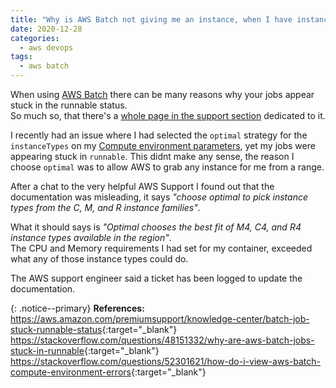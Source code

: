 ```yaml
---
title: "Why is AWS Batch not giving me an instance, when I have instance type set to 'optimal'?"
date: 2020-12-28
categories:
  - aws devops
tags:
  - aws batch
---
```


When using [AWS Batch](https://docs.aws.amazon.com/batch/) there can be many reasons why your jobs appear stuck in the runnable status.  
So much so, that there's a [whole page in the support section](https://aws.amazon.com/premiumsupport/knowledge-center/batch-job-stuck-runnable-status) dedicated to it.

I recently had an issue where I had selected the `optimal` strategy for the `instanceTypes` on my [Compute environment parameters](https://docs.aws.amazon.com/batch/latest/userguide/compute_environment_parameters.html#compute_environment_compute_resources), yet my jobs were appearing stuck in `runnable`. This didnt make any sense, the reason I choose `optimal` was to allow AWS to grab any instance for me from a range.  

After a chat to the very helpful AWS Support I found out that the documentation was misleading, it says *"choose optimal to pick instance types from the C, M, and R instance families"*.  

What it should says is *"Optimal chooses the best fit of M4, C4, and R4 instance types available in the region"*.  
The CPU and Memory requirements I had set for my container, exceeded what any of those instance types could do.  

The AWS support engineer said a ticket has been logged to update the documentation.

{: .notice--primary}
<strong>References:</strong>  
<https://aws.amazon.com/premiumsupport/knowledge-center/batch-job-stuck-runnable-status>{:target="_blank"}  
<https://stackoverflow.com/questions/48151332/why-are-aws-batch-jobs-stuck-in-runnable>{:target="_blank"}  
<https://stackoverflow.com/questions/52301621/how-do-i-view-aws-batch-compute-environment-errors>{:target="_blank"}